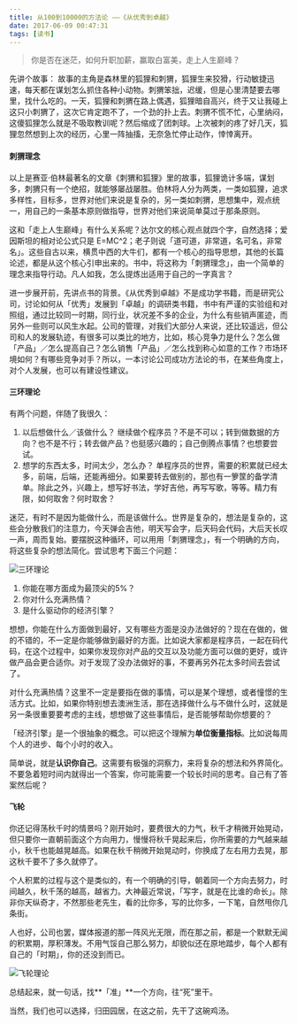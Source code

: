 ```yaml
---
title: 从100到10000的方法论 ——《从优秀到卓越》
date: 2017-06-09 00:47:31
tags: [读书]
---
```

> 你是否在迷茫，如何升职加薪，赢取白富美，走上人生巅峰？

先讲个故事：
故事的主角是森林里的狐狸和刺猬，狐狸生来狡猾，行动敏捷迅速，每天都在谋划怎么抓住各种小动物。刺猬笨拙，迟缓，但是心里清楚要去哪里，找什么吃的。一天，狐狸和刺猬在路上偶遇，狐狸暗自高兴，终于又让我碰上这只小刺猬了，这次它肯定跑不了，一个劲的扑上去。刺猬不慌不忙，心里纳闷，这傻狐狸怎么就是不吸取教训呢？然后缩成了团刺球。上次被刺的疼了好几天，狐狸忽然想到上次的经历，心里一阵抽搐，无奈急忙停止动作，悻悻离开。

#### 刺猬理念
以上是赛亚·伯林最著名的文章《刺猬和狐狸》里的故事，狐狸诡计多端，谋划多，刺猬只有一个绝招，就能够屡战屡胜。伯林将人分为两类，一类如狐狸，追求多样性，目标多，世界对他们来说是复杂的，另一类如刺猬，思想集中，观点统一，用自己的一条基本原则做指导，世界对他们来说简单莫过于那条原则。

这和「走上人生巅峰」有什么关系呢？达尔文的核心观点就四个字，自然选择；爱因斯坦的相对论公式只是 E=MC^2；老子则说「道可道，非常道，名可名，非常名」。这些自古以来，横贯中西的大牛们，都有一个核心的指导思想，其他的长篇论述，都是从这个核心引申出来的。书中，将这称为「刺猬理念」，由一个简单的理念来指导行动。凡人如我，怎么提炼出适用于自己的一字真言？

进一步展开前，先讲点书的背景。《从优秀到卓越》不是成功学书籍，而是研究公司，讨论如何从「优秀」发展到「卓越」的调研类书籍，书中有严谨的实验组和对照组，通过比较同一时期，同行业，状况差不多的企业，为什么有些销声匿迹，而另外一些则可以风生水起。公司的管理，对我们大部分人来说，还比较遥远，但公司和人的发展轨迹，有很多可以类比的地方，比如，核心竞争力是什么？怎么做「产品」／怎么提高自己？怎么销售「产品」／怎么找到称心如意的工作？市场环境如何？有哪些竞争对手？所以，一本讨论公司成功方法论的书，在某些角度上，对个人发展，也可以有建设性建议。

#### 三环理论

有两个问题，伴随了我很久：
1. 以后想做什么／该做什么？
继续做个程序员？不是不可以；转到做数据的方向？也不是不行；转去做产品？也挺感兴趣的；自己倒腾点事情？也想要尝试。
2. 想学的东西太多，时间太少，怎么办？
单程序员的世界，需要的积累就已经太多，前端，后端，还能再细分。如果要转去做别的，那也有一箩筐的备学清单。除此之外，兴趣上，想写好书法，学好吉他，再写写歌，等等。精力有限，如何取舍？何时取舍？

迷茫，有时不是因为能做什么，而是该做什么。世界是复杂的，想法是复杂的，这些会分散我们的注意力，今天弹会吉他，明天写会字，后天码会代码，大后天长叹一声，周而复始。要摆脱这种循环，可以用用「刺猬理念」，有一个明确的方向，将这些复杂的想法简化。尝试思考下面三个问题：

![三环理论](https://i.imgur.com/sODUdn0.png)

1. 你能在哪方面成为最顶尖的5%？
2. 你对什么充满热情？
3. 是什么驱动你的经济引擎？

想想，你能在什么方面做到最好，又有哪些方面是没办法做好的？现在在做的，做的不错的，不一定是你能够做到最好的方面。比如说大家都是程序员，一起在码代码，在这个过程中，如果你发现你对产品的交互以及功能方面可以做的更好，或许做产品会更合适你。对于发现了没办法做好的事，不要再另外花太多时间去尝试了。

对什么充满热情？这里不一定是要指在做的事情，可以是某个理想，或者憧憬的生活方式。比如，如果你特别想去澳洲生活，那在选择做什么与不做什么时，这就是另一条很重要要考虑的主线，想想做了这些事情后，是否能够帮助你想要的？

「经济引擎」是一个很抽象的概念。可以把这个理解为**单位衡量指标**。比如说每周个人的进步、每个小时的收入。

简单说，就是**认识你自己**。这需要有极强的洞察力，来将复杂的想法和外界简化。不要急着短时间内就得出一个答案，你可能需要一个较长时间的思考。自己有了答案然后呢？

#### 飞轮
你还记得荡秋千时的情景吗？刚开始时，要费很大的力气，秋千才稍微开始晃动，但只要你一直朝前面这个方向用力，慢慢将秋千晃起来后，你所需要的力气越来越小，秋千也能越晃越高。如果在秋千稍微开始晃动时，你换成了左右用力去晃，那这秋千要不了多久就停了。

个人积累的过程与这个是类似的，有一个明确的引导，朝着同一个方向去努力，时间越久，秋千荡的越高，越省力。大神最近常说，「写字，就是在比谁的命长」。除非你天纵奇才，不然那些老先生，看的比你多，写的比你多，一下笔，自然甩你几条街。

人也好，公司也罢，媒体报道的那一阵风光无限，而在那之前，都是一个默默无闻的积累期，厚积薄发。不用气馁自己那么努力，却貌似还在原地踏步，每个人都有自己的「时期」，你的还没到而已。

![飞轮理论](https://i.imgur.com/f5RDy3F.png)


总结起来，就一句话，找**「准」**一个方向，往“死”里干。

当然，我们也可以选择，归田园居，在这之前，先干了这碗鸡汤。
